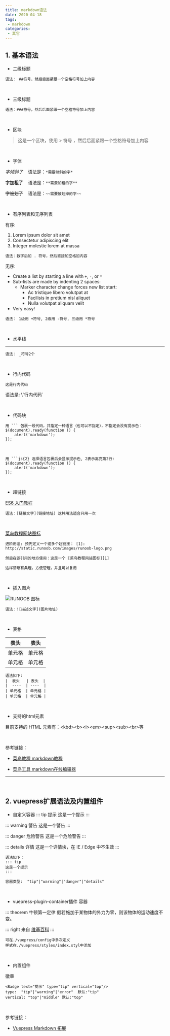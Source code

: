 ```yaml
---
title: markdown语法
date: 2020-04-18
tags: 
 - markdown
categories:
 - 其它
---
```


## 1. 基本语法

- 二级标题

`语法： ##符号，然后后面紧跟一个空格符号加上内容`

<br/>

- 三级标题

`语法：###符号，然后后面紧跟一个空格符号加上内容`

<br/>

- 区块
> 这是一个区块，使用 > 符号 ，然后后面紧跟一个空格符号加上内容

<br/>

- 字体

*字倾斜了*  <span>&nbsp;&nbsp;&nbsp;语法是：`*需要倾斜的字*`</span>

**字加粗了** <span>&nbsp;&nbsp;&nbsp;语法是：`**需要加粗的字**`</span>

~~字被划了~~   <span>&nbsp;&nbsp;&nbsp;语法是：`~~需要被划掉的字~~`</span>

<br/>

- 有序列表和无序列表

有序: 
1. Lorem ipsum dolor sit amet
2. Consectetur adipiscing elit
3. Integer molestie lorem at massa

`语法：数字后加 . 符号，然后直接加空格加内容`

无序:
+ Create a list by starting a line with `+`, `-`, or `*`
+ Sub-lists are made by indenting 2 spaces:
  - Marker character change forces new list start:
    * Ac tristique libero volutpat at
    * Facilisis in pretium nisl aliquet
    * Nulla volutpat aliquam velit
+ Very easy!

`语法： 1级用 +符号, 2级用 -符号, 三级用 *符号`

<br/>

- 水平线

___
`语法： _符号2个`

<br/>

- 行内代码

`这是行内代码`
<p>语法是: \`行内代码`</p>

<br/>

- 代码块
```
用 ``` 包裹一段代码，并指定一种语言（也可以不指定），不指定会没有提示色：
$(document).ready(function () {
    alert('markdown');
});
```

<br/>

```js{2}
用 ```js{2} 选择语言包裹后会显示提示色, 2表示高亮第2行:
$(document).ready(function () {
    alert('markdown');
});
```
<br/>

- 超链接

[ES6 入门教程](https://es6.ruanyifeng.com/)

`语法：[链接文字](链接地址) 这种用法适合只用一次`

<br/>

[1]: http://static.runoob.com/images/runoob-logo.png
[菜鸟教程网站图标][1]

`进阶用法: 预先定义一个或多个超链接： [1]: http://static.runoob.com/images/runoob-logo.png`

`然后在该引用的地方使用：这是一个 [菜鸟教程网站图标][1]`

`这样清晰有条理，方便管理，并且可以复用`

<br/>

- 插入图片

![RUNOOB 图标](http://static.runoob.com/images/runoob-logo.png)

`语法：![描述文字](图片地址)`


<br/>

- 表格

|  表头   | 表头  |
|  ----  | ----  |
| 单元格  | 单元格 |
| 单元格  | 单元格 |

```
语法如下:
|  表头   | 表头  |
|  ----  | ----  |
| 单元格  | 单元格 |
| 单元格  | 单元格 |
```
<br/>

- 支持的html元素

<p>目前支持的 HTML 元素有：&lt;kbd&gt;&lt;b&gt;&lt;i&gt;&lt;em&gt;&lt;sup&gt;&lt;sub&gt;&lt;br&gt;等</p>

<br/>

参考链接：

- [菜鸟教程 markdown教程](https://www.runoob.com/markdown/md-tutorial.html)

- [菜鸟工具 markdown在线编辑器](https://c.runoob.com/front-end/712)

______

<br/>

## 2. vuepress扩展语法及内置组件

- 自定义容器
::: tip 提示
这是一个提示
:::

::: warning 警告
这是一个警告
:::

::: danger 危险警告
这是一个危险警告
:::

::: details 详情
这是一个详情块，在 IE / Edge 中不生效
:::

```
语法如下：
::: tip
这是一个提示
:::

容器类型:  "tip"|"warning"|"danger"|"details"
```

<br/>

- vuepress-plugin-container插件 容器

::: theorem 牛顿第一定律
假若施加于某物体的外力为零，则该物体的运动速度不变。

::: right
来自 [维基百科](https://zh.wikipedia.org/wiki/%E7%89%9B%E9%A1%BF%E8%BF%90%E5%8A%A8%E5%AE%9A%E5%BE%8B)
:::


```
可在./vuepress/config中多次定义
样式在./vuepress/styles/index.styl中添加
```
<br/>

- 内置组件

徽章  <Badge text="提示" type="tip" vertical="top"/>
```
<Badge text="提示" type="tip" vertical="top"/>
type:  "tip"|"warning"|"error"  默认:"tip"
vertical: "top"|"middle" 默认:"top"
```
<br/>

参考链接：

- [Vuepress Markdown 拓展](https://www.vuepress.cn/guide/markdown.html#header-anchors)


